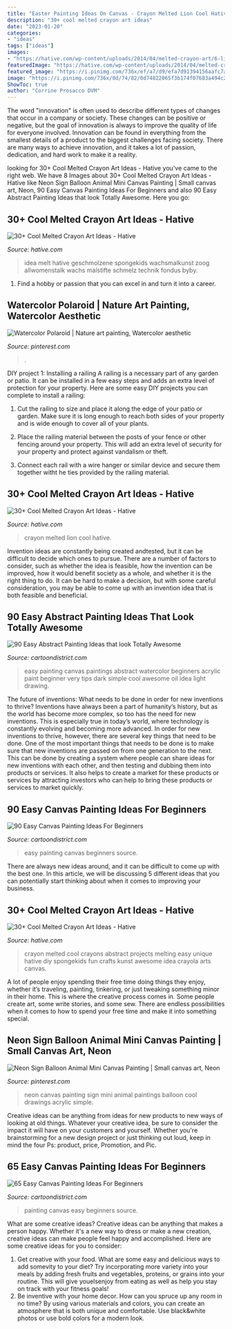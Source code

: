 ```yaml
---
title: "Easter Painting Ideas On Canvas - Crayon Melted Lion Cool Hative"
description: "30+ cool melted crayon art ideas"
date: "2023-01-20"
categories:
- "ideas"
tags: ["ideas"]
images:
- "https://hative.com/wp-content/uploads/2014/04/melted-crayon-art/6-lion.jpg"
featuredImage: "https://hative.com/wp-content/uploads/2014/04/melted-crayon-art/6-lion.jpg"
featured_image: "https://i.pinimg.com/736x/ef/a7/d9/efa7d91394156aafc7ad652ea0073ee4.jpg"
image: "https://i.pinimg.com/736x/0d/74/82/0d74822065f3b174f07683a494c21aed.jpg"
ShowToc: true
author: "Corrine Prosacco DVM"
---
```



The word "innovation" is often used to describe different types of changes that occur in a company or society. These changes can be positive or negative, but the goal of innovation is always to improve the quality of life for everyone involved. Innovation can be found in everything from the smallest details of a product to the biggest challenges facing society. There are many ways to achieve innovation, and it takes a lot of passion, dedication, and hard work to make it a reality.

	

		
looking for 30+ Cool Melted Crayon Art Ideas - Hative you've came to the right web. We have 8 Images about 30+ Cool Melted Crayon Art Ideas - Hative like Neon Sign Balloon Animal Mini Canvas Painting | Small canvas art, Neon, 90 Easy Canvas Painting Ideas For Beginners and also 90 Easy Abstract Painting Ideas that look Totally Awesome. Here you go:
		
    
## 30+ Cool Melted Crayon Art Ideas - Hative

<img loading=lazy src="http://hative.com/wp-content/uploads/2014/04/melted-crayon-art/13-love-in-rain.jpg" onerror="this.onerror=null;this.src='https://tse4.mm.bing.net/th?id=OIP.4u2mf1Mcwn6edmzJLByh0wHaJ6&amp;pid=15.1';" alt="30+ Cool Melted Crayon Art Ideas - Hative">

_Source: hative.com_

>idea melt hative geschmolzene spongekids wachsmalkunst zoog allwomenstalk wachs malstifte schmelz technik fondus byby. 

	

1. Find a hobby or passion that you can excel in and turn it into a career.

    
## Watercolor Polaroid | Nature Art Painting, Watercolor Aesthetic

<img loading=lazy src="https://i.pinimg.com/736x/ef/a7/d9/efa7d91394156aafc7ad652ea0073ee4.jpg" onerror="this.onerror=null;this.src='https://tse4.mm.bing.net/th?id=OIP.J8C4Z5emicSD3F7u8KQ6yAHaNJ&amp;pid=15.1';" alt="Watercolor Polaroid | Nature art painting, Watercolor aesthetic">

_Source: pinterest.com_

>. 

	

DIY project 1: Installing a railing
A railing is a necessary part of any garden or patio. It can be installed in a few easy steps and adds an extra level of protection for your property. Here are some easy DIY projects you can complete to install a railing: 
1. Cut the railing to size and place it along the edge of your patio or garden. Make sure it is long enough to reach both sides of your property and is wide enough to cover all of your plants. 

2. Place the railing material between the posts of your fence or other fencing around your property. This will add an extra level of security for your property and protect against vandalism or theft. 

3. Connect each rail with a wire hanger or similar device and secure them together witht he ties provided by the railing material.

    
## 30+ Cool Melted Crayon Art Ideas - Hative

<img loading=lazy src="https://hative.com/wp-content/uploads/2014/04/melted-crayon-art/6-lion.jpg" onerror="this.onerror=null;this.src='https://tse4.mm.bing.net/th?id=OIP.sOliGzGfRDCIXUr85Sg2iwHaJ7&amp;pid=15.1';" alt="30+ Cool Melted Crayon Art Ideas - Hative">

_Source: hative.com_

>crayon melted lion cool hative. 

	

Invention ideas are constantly being created andtested, but it can be difficult to decide which ones to pursue. There are a number of factors to consider, such as whether the idea is feasible, how the invention can be improved, how it would benefit society as a whole, and whether it is the right thing to do. It can be hard to make a decision, but with some careful consideration, you may be able to come up with an invention idea that is both feasible and beneficial.

    
## 90 Easy Abstract Painting Ideas That Look Totally Awesome

<img loading=lazy src="http://www.cartoondistrict.com/wp-content/uploads/2017/06/Easy-Abstract-Painting-Ideas00013-1.jpg" onerror="this.onerror=null;this.src='https://tse2.mm.bing.net/th?id=OIP.hBccaeUZgrlpHT7riqaJbwHaNL&amp;pid=15.1';" alt="90 Easy Abstract Painting Ideas that look Totally Awesome">

_Source: cartoondistrict.com_

>easy painting canvas paintings abstract watercolor beginners acrylic paint beginner very tips dark simple cool awesome oil idea light drawing. 

	

The future of inventions: What needs to be done in order for new inventions to thrive?
Inventions have always been a part of humanity’s history, but as the world has become more complex, so too has the need for new inventions. This is especially true in today’s world, where technology is constantly evolving and becoming more advanced. In order for new inventions to thrive, however, there are several key things that need to be done. 
One of the most important things that needs to be done is to make sure that new inventions are passed on from one generation to the next. This can be done by creating a system where people can share ideas for new inventions with each other, and then testing and dubbing them into products or services. It also helps to create a market for these products or services by attracting investors who can help to bring these products or services to market quickly.

    
## 90 Easy Canvas Painting Ideas For Beginners

<img loading=lazy src="http://www.cartoondistrict.com/wp-content/uploads/2017/06/Easy-Canvas-Painting-Ideas-For-Beginners16-1.jpg" onerror="this.onerror=null;this.src='https://tse2.mm.bing.net/th?id=OIP.x74ywo_6lFqgoTmFRqKvLQHaKQ&amp;pid=15.1';" alt="90 Easy Canvas Painting Ideas For Beginners">

_Source: cartoondistrict.com_

>easy painting canvas beginners source. 

	

There are always new ideas around, and it can be difficult to come up with the best one. In this article, we will be discussing 5 different ideas that you can potentially start thinking about when it comes to improving your business.

    
## 30+ Cool Melted Crayon Art Ideas - Hative

<img loading=lazy src="https://hative.com/wp-content/uploads/2014/04/melted-crayon-art/29-abstract-art.jpg" onerror="this.onerror=null;this.src='https://tse4.mm.bing.net/th?id=OIP.ZGT9_0Ui7mW20b56s3v_pgHaJg&amp;pid=15.1';" alt="30+ Cool Melted Crayon Art Ideas - Hative">

_Source: hative.com_

>crayon melted cool crayons abstract projects melting easy unique hative diy spongekids fun crafts kunst awesome idea crayola arts canvas. 

	

A lot of people enjoy spending their free time doing things they enjoy, whether it’s traveling, painting, tinkering, or just tweaking something minor in their home. This is where the creative process comes in. Some people create art, some write stories, and some sew. There are endless possibilities when it comes to how to spend your free time and make it into something special.

    
## Neon Sign Balloon Animal Mini Canvas Painting | Small Canvas Art, Neon

<img loading=lazy src="https://i.pinimg.com/736x/0d/74/82/0d74822065f3b174f07683a494c21aed.jpg" onerror="this.onerror=null;this.src='https://tse3.mm.bing.net/th?id=OIP.AjID9ArdlsqNXD6A2nbq0gHaJ3&amp;pid=15.1';" alt="Neon Sign Balloon Animal Mini Canvas Painting | Small canvas art, Neon">

_Source: pinterest.com_

>neon canvas painting sign mini animal paintings balloon cool drawings acrylic simple. 

	

Creative ideas can be anything from ideas for new products to new ways of looking at old things. Whatever your creative idea, be sure to consider the impact it will have on your customers and yourself. Whether you're brainstorming for a new design project or just thinking out loud, keep in mind the four Ps: product, price, Promotion, and Pic.

    
## 65 Easy Canvas Painting Ideas For Beginners

<img loading=lazy src="http://www.cartoondistrict.com/wp-content/uploads/2017/06/Easy-Canvas-Painting-Ideas-For-Beginners38.jpg" onerror="this.onerror=null;this.src='https://tse2.mm.bing.net/th?id=OIP.dUyDdtZv_Yq7jHKodPfBygHaLI&amp;pid=15.1';" alt="65 Easy Canvas Painting Ideas For Beginners">

_Source: cartoondistrict.com_

>painting canvas easy beginners source. 

	

What are some creative ideas?
Creative ideas can be anything that makes a person happy. Whether it's a new way to dress or make a new creation, creative ideas can make people feel happy and accomplished. Here are some creative ideas for you to consider: 
1. Get creative with your food. What are some easy and delicious ways to add somevity to your diet? Try incorporating more variety into your meals by adding fresh fruits and vegetables, proteins, or grains into your routine. This will give youelsenjoy from eating as well as help you stay on track with your fitness goals! 
2. Be inventive with your home decor. How can you spruce up any room in no time? By using various materials and colors, you can create an atmosphere that is both unique and comfortable. Use black&white photos or use bold colors for a modern look.

